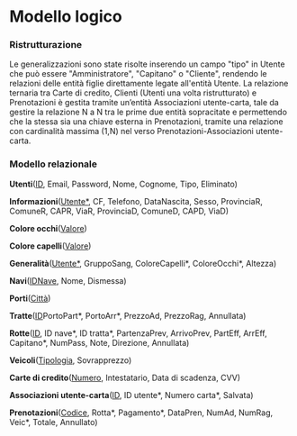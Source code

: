 # Modello logico

### Ristrutturazione

Le generalizzazioni sono state risolte inserendo un campo "tipo" in Utente che può essere "Amministratore", "Capitano" o "Cliente", rendendo le relazioni delle entità figlie direttamente legate all'entità Utente. La relazione ternaria tra Carte di credito, Clienti (Utenti una volta ristrutturato) e Prenotazioni è gestita tramite un’entità Associazioni utente-carta, tale da gestire la relazione N a N tra le prime due entità sopracitate e permettendo che la stessa sia una chiave esterna in Prenotazioni, tramite una relazione con cardinalità massima (1,N) nel verso Prenotazioni-Associazioni utente-carta.

### Modello relazionale

**Utenti**(<ins>ID</ins>, Email, Password, Nome, Cognome, Tipo, Eliminato)

**Informazioni**(<ins>Utente*</ins>, CF, Telefono, DataNascita, Sesso, ProvinciaR, ComuneR, CAPR, ViaR, ProvinciaD, ComuneD, CAPD, ViaD)

**Colore occhi**(<ins>Valore</ins>)

**Colore capelli**(<ins>Valore</ins>)

**Generalità**(<ins>Utente*</ins>, GruppoSang, ColoreCapelli*, ColoreOcchi*, Altezza)

**Navi**(<ins>IDNave</ins>, Nome, Dismessa)

**Porti**(<ins>Città</ins>)

**Tratte**(<ins>ID</ins>PortoPart*, PortoArr*, PrezzoAd, PrezzoRag, Annullata)

**Rotte**(<ins>ID</ins>, ID nave*, ID tratta*, PartenzaPrev, ArrivoPrev, PartEff, ArrEff, Capitano*, NumPass, Note, Direzione, Annullata)

**Veicoli**(<ins>Tipologia</ins>, Sovrapprezzo)

**Carte di credito**(<ins>Numero</ins>, Intestatario, Data di scadenza, CVV)

**Associazioni utente-carta**(<ins>ID</ins>, ID utente*, Numero carta*, Salvata)

**Prenotazioni**(<ins>Codice</ins>, Rotta*, Pagamento*, DataPren, NumAd, NumRag, Veic*, Totale, Annullato)




